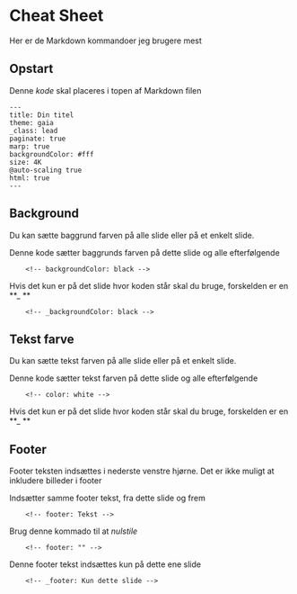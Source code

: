 # Cheat Sheet
Her er de Markdown kommandoer jeg brugere mest

## Opstart
Denne *kode* skal placeres i topen af Markdown filen

    ---
    title: Din titel
    theme: gaia
    _class: lead
    paginate: true
    marp: true
    backgroundColor: #fff
    size: 4K
    @auto-scaling true
    html: true
    ---

## Background
Du kan sætte baggrund farven på alle slide eller på et enkelt slide.

Denne kode sætter baggrunds farven på dette slide og alle efterfølgende

        <!-- backgroundColor: black -->
        
Hvis det kun er på det slide hvor koden står skal du bruge, forskelden er en **_
**

        <!-- _backgroundColor: black -->
        
## Tekst farve
Du kan sætte tekst farven på alle slide eller på et enkelt slide.

Denne kode sætter tekst farven på dette slide og alle efterfølgende

        <!-- color: white -->
        
Hvis det kun er på det slide hvor koden står skal du bruge, forskelden er en **_
**
        <!-- _color: white -->

## Footer
Footer teksten indsættes i nederste venstre hjørne. Det er ikke muligt at inkludere billeder i footer

Indsætter samme footer tekst, fra dette slide og frem

        <!-- footer: Tekst -->

Brug denne kommado til at *nulstile*

        <!-- footer: "" -->

Denne footer tekst indsættes kun på dette ene slide

        <!-- _footer: Kun dette slide -->
